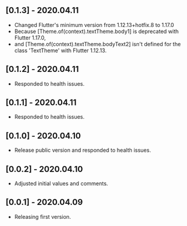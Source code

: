 ## [0.1.3] - 2020.04.11
* Changed Flutter's minimum version from 1.12.13+hotfix.8 to 1.17.0
* Because [Theme.of(context).textTheme.body1] is deprecated with Flutter 1.17.0,
* and [Theme.of(context).textTheme.bodyText2] isn't defined for the class 'TextTheme' with Flutter 1.12.13.

## [0.1.2] - 2020.04.11
* Responded to health issues.

## [0.1.1] - 2020.04.11
* Responded to health issues.

## [0.1.0] - 2020.04.10
* Release public version and responded to health issues.

## [0.0.2] - 2020.04.10
* Adjusted initial values and comments.

## [0.0.1] - 2020.04.09
* Releasing first version.
